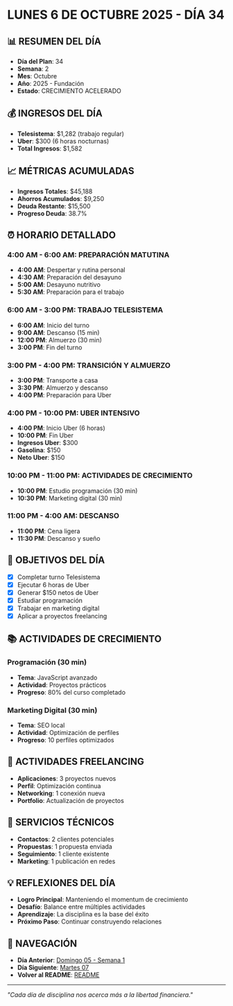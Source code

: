 # LUNES 6 DE OCTUBRE 2025 - DÍA 34

## 📊 RESUMEN DEL DÍA
- **Día del Plan**: 34
- **Semana**: 2
- **Mes**: Octubre
- **Año**: 2025 - Fundación
- **Estado**: CRECIMIENTO ACELERADO

## 💰 INGRESOS DEL DÍA
- **Telesistema**: $1,282 (trabajo regular)
- **Uber**: $300 (6 horas nocturnas)
- **Total Ingresos**: $1,582

## 📈 MÉTRICAS ACUMULADAS
- **Ingresos Totales**: $45,188
- **Ahorros Acumulados**: $9,250
- **Deuda Restante**: $15,500
- **Progreso Deuda**: 38.7%

## ⏰ HORARIO DETALLADO

### 4:00 AM - 6:00 AM: PREPARACIÓN MATUTINA
- **4:00 AM**: Despertar y rutina personal
- **4:30 AM**: Preparación del desayuno
- **5:00 AM**: Desayuno nutritivo
- **5:30 AM**: Preparación para el trabajo

### 6:00 AM - 3:00 PM: TRABAJO TELESISTEMA
- **6:00 AM**: Inicio del turno
- **9:00 AM**: Descanso (15 min)
- **12:00 PM**: Almuerzo (30 min)
- **3:00 PM**: Fin del turno

### 3:00 PM - 4:00 PM: TRANSICIÓN Y ALMUERZO
- **3:00 PM**: Transporte a casa
- **3:30 PM**: Almuerzo y descanso
- **4:00 PM**: Preparación para Uber

### 4:00 PM - 10:00 PM: UBER INTENSIVO
- **4:00 PM**: Inicio Uber (6 horas)
- **10:00 PM**: Fin Uber
- **Ingresos Uber**: $300
- **Gasolina**: $150
- **Neto Uber**: $150

### 10:00 PM - 11:00 PM: ACTIVIDADES DE CRECIMIENTO
- **10:00 PM**: Estudio programación (30 min)
- **10:30 PM**: Marketing digital (30 min)

### 11:00 PM - 4:00 AM: DESCANSO
- **11:00 PM**: Cena ligera
- **11:30 PM**: Descanso y sueño

## 🎯 OBJETIVOS DEL DÍA
- [x] Completar turno Telesistema
- [x] Ejecutar 6 horas de Uber
- [x] Generar $150 netos de Uber
- [x] Estudiar programación
- [x] Trabajar en marketing digital
- [x] Aplicar a proyectos freelancing

## 📚 ACTIVIDADES DE CRECIMIENTO

### Programación (30 min)
- **Tema**: JavaScript avanzado
- **Actividad**: Proyectos prácticos
- **Progreso**: 80% del curso completado

### Marketing Digital (30 min)
- **Tema**: SEO local
- **Actividad**: Optimización de perfiles
- **Progreso**: 10 perfiles optimizados

## 💼 ACTIVIDADES FREELANCING
- **Aplicaciones**: 3 proyectos nuevos
- **Perfil**: Optimización continua
- **Networking**: 1 conexión nueva
- **Portfolio**: Actualización de proyectos

## 🔧 SERVICIOS TÉCNICOS
- **Contactos**: 2 clientes potenciales
- **Propuestas**: 1 propuesta enviada
- **Seguimiento**: 1 cliente existente
- **Marketing**: 1 publicación en redes

## 💡 REFLEXIONES DEL DÍA
- **Logro Principal**: Manteniendo el momentum de crecimiento
- **Desafío**: Balance entre múltiples actividades
- **Aprendizaje**: La disciplina es la base del éxito
- **Próximo Paso**: Continuar construyendo relaciones

## 🔗 NAVEGACIÓN
- **Día Anterior**: [Domingo 05 - Semana 1](../Semana_1/Domingo_05.md)
- **Día Siguiente**: [Martes 07](Martes_07.md)
- **Volver al README**: [README](../README.md)

---
*"Cada día de disciplina nos acerca más a la libertad financiera."*
